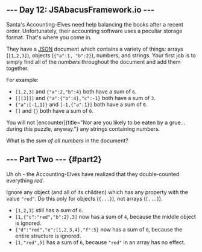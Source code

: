 ## \-\-- Day 12: JSAbacusFramework.io \-\--

Santa\'s Accounting-Elves need help balancing the books after a recent
order. Unfortunately, their accounting software uses a peculiar storage
format. That\'s where you come in.

They have a [JSON](http://json.org/) document which contains a variety
of things: arrays (`[1,2,3]`), objects (`{"a":1, "b":2}`), numbers, and
strings. Your first job is to simply find all of the *numbers*
throughout the document and add them together.

For example:

-   `[1,2,3]` and `{"a":2,"b":4}` both have a sum of `6`.
-   `[[[3]]]` and `{"a":{"b":4},"c":-1}` both have a sum of `3`.
-   `{"a":[-1,1]}` and `[-1,{"a":1}]` both have a sum of `0`.
-   `[]` and `{}` both have a sum of `0`.

You will not
[encounter]{title="Nor are you likely to be eaten by a grue... during *this* puzzle, anyway."}
any strings containing numbers.

What is the *sum of all numbers* in the document?

## \-\-- Part Two \-\-- {#part2}

Uh oh - the Accounting-Elves have realized that they double-counted
everything *red*.

Ignore any object (and all of its children) which has any property with
the value `"red"`. Do this only for objects (`{...}`), not arrays
(`[...]`).

-   `[1,2,3]` still has a sum of `6`.
-   `[1,{"c":"red","b":2},3]` now has a sum of `4`, because the middle
    object is ignored.
-   `{"d":"red","e":[1,2,3,4],"f":5}` now has a sum of `0`, because the
    entire structure is ignored.
-   `[1,"red",5]` has a sum of `6`, because `"red"` in an array has no
    effect.
